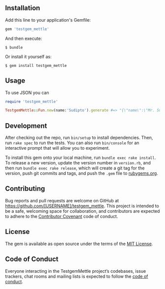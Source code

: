 ## Installation

Add this line to your application's Gemfile:
```ruby
gem 'testgem_mettle'
```

And then execute:

    $ bundle

Or install it yourself as:

    $ gem install testgem_mettle

## Usage

To use JSON you can
```ruby
require 'testgem_mettle'
```

```ruby
TestgemMettle::Fun.new(name:'Sudipto').generate #=> "{\"name\":\"Mr. Sudipto\"}"
```

## Development

After checking out the repo, run `bin/setup` to install dependencies. Then, run `rake spec` to run the tests. You can also run `bin/console` for an interactive prompt that will allow you to experiment.

To install this gem onto your local machine, run `bundle exec rake install`. To release a new version, update the version number in `version.rb`, and then run `bundle exec rake release`, which will create a git tag for the version, push git commits and tags, and push the `.gem` file to [rubygems.org](https://rubygems.org).

## Contributing

Bug reports and pull requests are welcome on GitHub at https://github.com/[USERNAME]/testgem_mettle. This project is intended to be a safe, welcoming space for collaboration, and contributors are expected to adhere to the [Contributor Covenant](http://contributor-covenant.org) code of conduct.

## License

The gem is available as open source under the terms of the [MIT License](https://opensource.org/licenses/MIT).

## Code of Conduct

Everyone interacting in the TestgemMettle project’s codebases, issue trackers, chat rooms and mailing lists is expected to follow the [code of conduct](https://github.com/[USERNAME]/testgem_mettle/blob/master/CODE_OF_CONDUCT.md).
